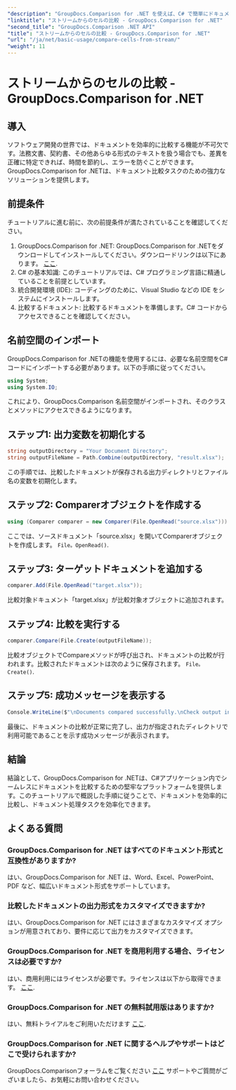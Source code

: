 ```yaml
---
"description": "GroupDocs.Comparison for .NET を使えば、C# で簡単にドキュメントを比較できます。ドキュメント処理タスクを簡単に効率化できます。"
"linktitle": "ストリームからのセルの比較 - GroupDocs.Comparison for .NET"
"second_title": "GroupDocs.Comparison .NET API"
"title": "ストリームからのセルの比較 - GroupDocs.Comparison for .NET"
"url": "/ja/net/basic-usage/compare-cells-from-stream/"
"weight": 11
---
```


# ストリームからのセルの比較 - GroupDocs.Comparison for .NET

## 導入
ソフトウェア開発の世界では、ドキュメントを効率的に比較する機能が不可欠です。法務文書、契約書、その他あらゆる形式のテキストを扱う場合でも、差異を正確に特定できれば、時間を節約し、エラーを防ぐことができます。GroupDocs.Comparison for .NETは、ドキュメント比較タスクのための強力なソリューションを提供します。
## 前提条件
チュートリアルに進む前に、次の前提条件が満たされていることを確認してください。
1. GroupDocs.Comparison for .NET: GroupDocs.Comparison for .NETをダウンロードしてインストールしてください。ダウンロードリンクは以下にあります。 [ここ](https://releases。groupdocs.com/comparison/net/).
2. C# の基本知識: このチュートリアルでは、C# プログラミング言語に精通していることを前提としています。
3. 統合開発環境 (IDE): コーディングのために、Visual Studio などの IDE をシステムにインストールします。
4. 比較するドキュメント: 比較するドキュメントを準備します。C# コードからアクセスできることを確認してください。

## 名前空間のインポート
GroupDocs.Comparison for .NETの機能を使用するには、必要な名前空間をC#コードにインポートする必要があります。以下の手順に従ってください。

```csharp
using System;
using System.IO;
```
これにより、GroupDocs.Comparison 名前空間がインポートされ、そのクラスとメソッドにアクセスできるようになります。

## ステップ1: 出力変数を初期化する
```csharp
string outputDirectory = "Your Document Directory";
string outputFileName = Path.Combine(outputDirectory, "result.xlsx");
```
この手順では、比較したドキュメントが保存される出力ディレクトリとファイル名の変数を初期化します。
## ステップ2: Comparerオブジェクトを作成する
```csharp
using (Comparer comparer = new Comparer(File.OpenRead("source.xlsx")))
```
ここでは、ソースドキュメント「source.xlsx」を開いてComparerオブジェクトを作成します。 `File。OpenRead()`.
## ステップ3: ターゲットドキュメントを追加する
```csharp
comparer.Add(File.OpenRead("target.xlsx"));
```
比較対象ドキュメント「target.xlsx」が比較対象オブジェクトに追加されます。
## ステップ4: 比較を実行する
```csharp
comparer.Compare(File.Create(outputFileName));
```
比較オブジェクトでCompareメソッドが呼び出され、ドキュメントの比較が行われます。比較されたドキュメントは次のように保存されます。 `File。Create()`.
## ステップ5: 成功メッセージを表示する
```csharp
Console.WriteLine($"\nDocuments compared successfully.\nCheck output in {outputDirectory}.");
```
最後に、ドキュメントの比較が正常に完了し、出力が指定されたディレクトリで利用可能であることを示す成功メッセージが表示されます。

## 結論
結論として、GroupDocs.Comparison for .NETは、C#アプリケーション内でシームレスにドキュメントを比較するための堅牢なプラットフォームを提供します。このチュートリアルで概説した手順に従うことで、ドキュメントを効率的に比較し、ドキュメント処理タスクを効率化できます。
## よくある質問
### GroupDocs.Comparison for .NET はすべてのドキュメント形式と互換性がありますか?
はい、GroupDocs.Comparison for .NET は、Word、Excel、PowerPoint、PDF など、幅広いドキュメント形式をサポートしています。
### 比較したドキュメントの出力形式をカスタマイズできますか?
はい、GroupDocs.Comparison for .NET にはさまざまなカスタマイズ オプションが用意されており、要件に応じて出力をカスタマイズできます。
### GroupDocs.Comparison for .NET を商用利用する場合、ライセンスは必要ですか?
はい、商用利用にはライセンスが必要です。ライセンスは以下から取得できます。 [ここ](https://purchase。groupdocs.com/buy).
### GroupDocs.Comparison for .NET の無料試用版はありますか?
はい、無料トライアルをご利用いただけます [ここ](https://releases。groupdocs.com/).
### GroupDocs.Comparison for .NET に関するヘルプやサポートはどこで受けられますか?
GroupDocs.Comparisonフォーラムをご覧ください [ここ](https://forum.groupdocs.com/c/comparison/12) サポートやご質問がございましたら、お気軽にお問い合わせください。